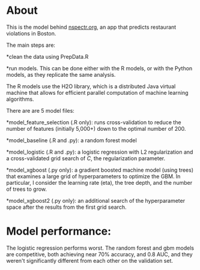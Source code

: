 # About

This is the model behind [nspectr.org](nspectr.org), an app that predicts restaurant violations in Boston.

The main steps are:

*clean the data using PrepData.R

*run models. This can be done either with the R models, or with the Python models, as they replicate the same analysis.

The R models use the H2O library, which is a distributed Java virtual machine that allows for efficient parallel computation of machine learning algorithms.

There are are 5 model files:

*model_feature_selection (.R only): runs cross-validation to reduce the number of features (initially 5,000+) down to the optimal number of 200.

*model_baseline (.R and .py): a random forest model

*model_logistic (.R and .py): a logistic regression with L2 regularization and a cross-validated grid search of $C$, the regularization parameter.

*model_xgboost  (.py only): a gradient boosted machine model (using trees) that examines a large grid of hyperparameters to optimize the GBM. In particular, I consider the learning rate (eta), the tree depth, and the number of trees to grow.

*model_xgboost2 (.py only): an additional search of the hyperparameter space after the results from the first grid search.

# Model performance:

The logistic regression performs worst. The random forest and gbm models are competitive, both achieving near 70% accuracy, and 0.8 AUC, and they weren't significantly different from each other on the validation set.
